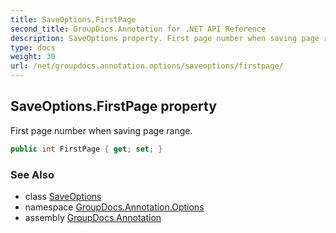 ```yaml
---
title: SaveOptions.FirstPage
second_title: GroupDocs.Annotation for .NET API Reference
description: SaveOptions property. First page number when saving page range
type: docs
weight: 30
url: /net/groupdocs.annotation.options/saveoptions/firstpage/
---
```

## SaveOptions.FirstPage property

First page number when saving page range.

```csharp
public int FirstPage { get; set; }
```

### See Also

* class [SaveOptions](../)
* namespace [GroupDocs.Annotation.Options](../../saveoptions/)
* assembly [GroupDocs.Annotation](../../../)


